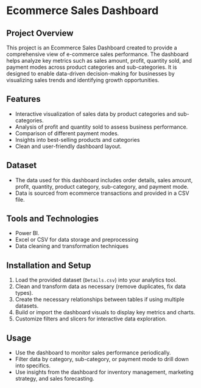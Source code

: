 # Ecommerce Sales Dashboard

## Project Overview
This project is an Ecommerce Sales Dashboard created to provide a comprehensive view of e-commerce sales performance. The dashboard helps analyze key metrics such as sales amount, profit, quantity sold, and payment modes across product categories and sub-categories. It is designed to enable data-driven decision-making for businesses by visualizing sales trends and identifying growth opportunities.

## Features
- Interactive visualization of sales data by product categories and sub-categories.
- Analysis of profit and quantity sold to assess business performance.
- Comparison of different payment modes.
- Insights into best-selling products and categories
- Clean and user-friendly dashboard layout.

## Dataset
- The data used for this dashboard includes order details, sales amount, profit, quantity, product category, sub-category, and payment mode.
- Data is sourced from ecommerce transactions and provided in a CSV file.

## Tools and Technologies
- Power BI.
- Excel or CSV for data storage and preprocessing
- Data cleaning and transformation techniques

## Installation and Setup
1. Load the provided dataset (`Details.csv`) into your analytics tool.
2. Clean and transform data as necessary (remove duplicates, fix data types).
3. Create the necessary relationships between tables if using multiple datasets.
4. Build or import the dashboard visuals to display key metrics and charts.
5. Customize filters and slicers for interactive data exploration.

## Usage
- Use the dashboard to monitor sales performance periodically.
- Filter data by category, sub-category, or payment mode to drill down into specifics.
- Use insights from the dashboard for inventory management, marketing strategy, and sales forecasting.


